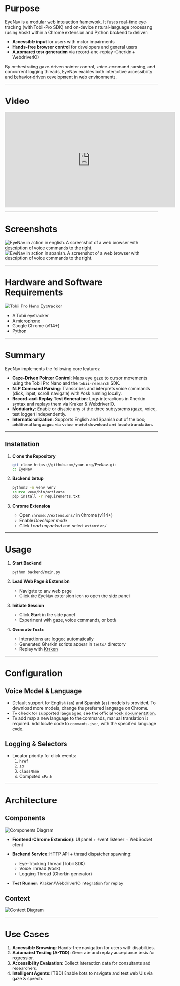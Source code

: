 # Purpose

EyeNav is a modular web interaction framework. It fuses real-time eye-tracking (with Tobii-Pro SDK) and on-device natural-language processing (using Vosk) within a Chrome extension and Python backend to deliver:

* **Accessible input** for users with motor impairments
* **Hands-free browser control** for developers and general users
* **Automated test generation** via record-and-replay (Gherkin + WebdriverIO)

By orchestrating gaze-driven pointer control, voice-command parsing, and concurrent logging threads, EyeNav enables both interactive accessibility and behavior-driven development in web environments.

---

# Video

<p align="center">
<iframe width="560" height="315" src="https://youtu.be/INSERT_VIDEO_ID" frameborder="0" allow="accelerometer; autoplay; encrypted-media; gyroscope; picture-in-picture" allowfullscreen></iframe>
</p>

---
# Screenshots

![EyeNav in action in english. A screenshot of a web browser with description of voice commands to the right.](assets/imgs/ss-2.png)
![EyeNav in action in spanish. A screenshot of a web browser with description of voice commands to the right.](assets/imgs/ss-1.png)

---
# Hardware and Software Requirements

![Tobii Pro Nano Eyetracker](assets/imgs/tobii-pro-nano.png)
* A Tobii eyetracker
* A microphone
* Google Chrome (v114+)
* Python
---

# Summary

EyeNav implements the following core features:

* **Gaze-Driven Pointer Control**: Maps eye gaze to cursor movements using the Tobii Pro Nano and the `tobii-research` SDK.
* **NLP Command Parsing**: Transcribes and interprets voice commands (click, input, scroll, navigate) with Vosk running locally.
* **Record-and-Replay Test Generation**: Logs interactions in Gherkin syntax and replays them via Kraken & WebdriverIO.
* **Modularity**: Enable or disable any of the three subsystems (gaze, voice, test logger) independently.
* **Internationalization**: Supports English and Spanish out of the box; additional languages via voice-model download and locale translation.

---

## Installation

1. **Clone the Repository**

   ```bash
   git clone https://github.com/your-org/EyeNav.git
   cd EyeNav
   ```
2. **Backend Setup**

   ```bash
   python3 -m venv venv
   source venv/bin/activate
   pip install -r requirements.txt
   ```
3. **Chrome Extension**

   * Open `chrome://extensions/` in Chrome (v114+)
   * Enable *Developer mode*
   * Click *Load unpacked* and select `extension/`

---

# Usage

1. **Start Backend**

   ```bash
   python backend/main.py
   ```
2. **Load Web Page & Extension**

   * Navigate to any web page
   * Click the EyeNav extension icon to open the side panel

3. **Initiate Session**

   * Click **Start** in the side panel
   * Experiment with gaze, voice commands, or both


4. **Generate Tests**

   * Interactions are logged automatically
   * Generated Gherkin scripts appear in `tests/` directory
   * Replay with [Kraken](https://thesoftwaredesignlab.github.io/Kraken/)

---

# Configuration

## Voice Model & Language

* Default support for English (`en`) and Spanish (`es`) models is provided. To download more models, change the preferred language on Chrome. 
* To check for supported languages, see the official [vosk documentation](https://alphacephei.com/vosk/models).
* To add map a new language to the commands, manual translation is required. Add locale code to `commands.json`, with the specified language code.

## Logging & Selectors

* Locator priority for click events:
  1. `href`
  2. `id`
  3. `className`
  4. Computed `xPath`

---

# Architecture

## Components

![Components Diagram](assets/imgs/components-diagram.jpg)

* **Frontend (Chrome Extension)**: UI panel + event listener + WebSocket client
* **Backend Service**: HTTP API + thread dispatcher spawning:

  * Eye-Tracking Thread (Tobii SDK)
  * Voice Thread (Vosk)
  * Logging Thread (Gherkin generator)
* **Test Runner**: Kraken/WebdriverIO integration for replay

## Context

![Context Diagram](assets/imgs/diagram-context.png)

---

# Use Cases

1. **Accessible Browsing**: Hands-free navigation for users with disabilities.
2. **Automated Testing (A-TDD)**: Generate and replay acceptance tests for regression.
3. **Accessibility Evaluation**: Collect interaction data for consultants and researchers.
4. **Intelligent Agents**: [TBD] Enable bots to navigate and test web UIs via gaze & speech.


